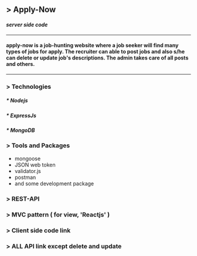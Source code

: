 ## > Apply-Now
#### _server side code_
<hr>

#### apply-now is a job-hunting website where a job seeker will find many types of jobs for apply. The recruiter can able to post jobs and also s/he can delete or update job's descriptions. The admin takes care of all posts and others.

<hr>

### > Technologies
##### * Nodejs 
##### * ExpressJs 
##### * MongoDB

### > Tools and Packages
* mongoose 
* JSON web token 
* validator.js 
* postman 
* and some development package

### > REST-API
### > MVC pattern ( for view, 'Reactjs' )

### > Client side code link

### > ALL API link except delete and update 

